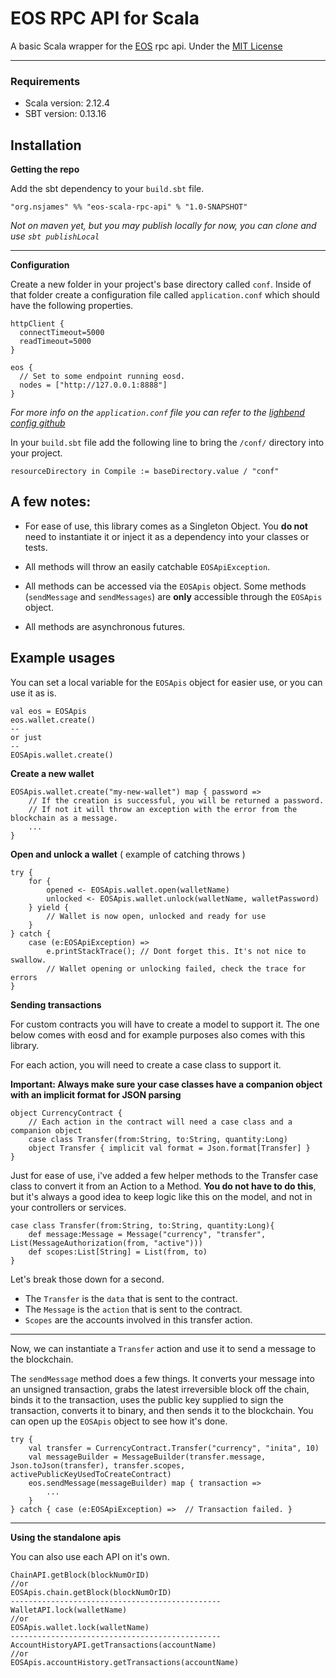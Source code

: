 # EOS RPC API for Scala

A basic Scala wrapper for the [EOS](https://github.com/EOSIO) rpc api. Under the [MIT License](https://raw.githubusercontent.com/nsjames/EOS-Scala-RPC-API/master/license)

---

### Requirements
* Scala version: 2.12.4
* SBT version: 0.13.16


## Installation


**Getting the repo**

Add the sbt dependency to your `build.sbt` file.
```
"org.nsjames" %% "eos-scala-rpc-api" % "1.0-SNAPSHOT"
```
*Not on maven yet, but you may publish locally for now, you can clone and use `sbt publishLocal`*

---

**Configuration**

Create a new folder in your project's base directory called `conf`. Inside of that folder create a
configuration file called `application.conf` which should have the following properties.
```
httpClient {
  connectTimeout=5000
  readTimeout=5000
}

eos {
  // Set to some endpoint running eosd.  
  nodes = ["http://127.0.0.1:8888"]
}
```
*For more info on the `application.conf` file you can refer to the 
[lighbend config github](https://github.com/lightbend/config)*


In your `build.sbt` file add the following line to bring the `/conf/` directory into
your project.
```
resourceDirectory in Compile := baseDirectory.value / "conf"
```



## A few notes: 

* For ease of use, this library comes as a Singleton Object. 
You **do not** need to instantiate it or inject it as a dependency into your classes or tests.

* All methods will throw an easily catchable `EOSApiException`. 

* All methods can be accessed via the `EOSApis` object. Some methods (`sendMessage` and `sendMessages`)
are **only** accessible through the `EOSApis` object.

* All methods are asynchronous futures.


## Example usages

You can set a local variable for the `EOSApis` object for easier use, or you can use it as is.
```
val eos = EOSApis
eos.wallet.create()
--
or just
-- 
EOSApis.wallet.create()
```

**Create a new wallet**
```
EOSApis.wallet.create("my-new-wallet") map { password =>
    // If the creation is successful, you will be returned a password.
    // If not it will throw an exception with the error from the blockchain as a message.
    ...
}
```

**Open and unlock a wallet** ( example of catching throws )
```
try {
    for {
        opened <- EOSApis.wallet.open(walletName)
        unlocked <- EOSApis.wallet.unlock(walletName, walletPassword)
    } yield {
        // Wallet is now open, unlocked and ready for use
    }
} catch {
    case (e:EOSApiException) => 
        e.printStackTrace(); // Dont forget this. It's not nice to swallow.
        // Wallet opening or unlocking failed, check the trace for errors
}
```

**Sending transactions**

For custom contracts you will have to create a model to support it. The one below comes with
eosd and for example purposes also comes with this library.

For each action, you will need to create a case class to support it.

**Important: Always make sure your case classes have a companion object with an implicit
format for JSON parsing**
```
object CurrencyContract {
    // Each action in the contract will need a case class and a companion object
    case class Transfer(from:String, to:String, quantity:Long)
    object Transfer { implicit val format = Json.format[Transfer] }
}
```

Just for ease of use, i've added a few helper methods to the Transfer case class to convert it 
from an Action to a Method. **You do not have to do this**, but it's always a good idea to keep logic like this
on the model, and not in your controllers or services.
```
case class Transfer(from:String, to:String, quantity:Long){
    def message:Message = Message("currency", "transfer", List(MessageAuthorization(from, "active")))
    def scopes:List[String] = List(from, to)
}
```
Let's break those down for a second.
* The `Transfer` is the `data` that is sent to the contract.
* The `Message` is the `action` that is sent to the contract.
* `Scopes` are the accounts involved in this transfer action.

---

Now, we can instantiate a `Transfer` action and use it to send a message to the blockchain.

The `sendMessage` method does a few things. It converts your message into an unsigned transaction,
grabs the latest irreversible block off the chain, binds it to the transaction, uses the public key
supplied to sign the transaction, converts it to binary, and then sends it to the blockchain.
You can open up the `EOSApis` object to see how it's done.
```
try {
    val transfer = CurrencyContract.Transfer("currency", "inita", 10)
    val messageBuilder = MessageBuilder(transfer.message, Json.toJson(transfer), transfer.scopes, activePublicKeyUsedToCreateContract)
    eos.sendMessage(messageBuilder) map { transaction =>
        ...
    }
} catch { case (e:EOSApiException) =>  // Transaction failed. }
```

---

**Using the standalone apis**

You can also use each API on it's own.
```
ChainAPI.getBlock(blockNumOrID)
//or
EOSApis.chain.getBlock(blockNumOrID)
-----------------------------------------------
WalletAPI.lock(walletName)
//or
EOSApis.wallet.lock(walletName)
-----------------------------------------------
AccountHistoryAPI.getTransactions(accountName)
//or
EOSApis.accountHistory.getTransactions(accountName)

```



